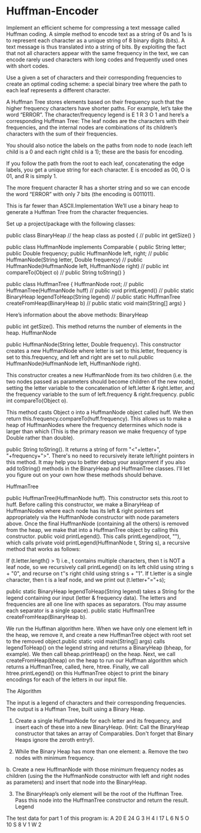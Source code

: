 # Huffman-Encoder
Implement an efficient scheme for compressing a text
message called Huffman coding. A simple method to encode text as a string of 0s and 1s is to
represent each character as a unique string of 8 binary digits (bits). A text message is thus
translated into a string of bits. By exploiting the fact that not all characters appear with the same
frequency in the text, we can encode rarely used characters with long codes and frequently
used ones with short codes.

Use a given a set of characters and their corresponding frequencies to create an
optimal coding scheme: a special binary tree where the path to each leaf represents a different
character.

A Huffman Tree stores elements based on their frequency such that the higher frequency
characters have shorter paths. For example, let’s take the word “ERROR”. The
character/frequency legend is E 1 R 3 O 1 and here’s a corresponding Huffman Tree:
The leaf nodes are the characters with their frequencies, and the internal nodes are
combinations of its children’s characters with the sum of their frequencies. 

You should also notice the labels on the paths from node to node 
(each left child is a 0 and each right child is a 1); these are the basis for encoding.

If you follow the path from the root to each leaf, concatenating the edge labels, you get a unique
string for each character. E is encoded as 00, O is 01, and R is simply 1. 

The more frequent character R has a shorter string and so we can encode the word “ERROR” with only 7 bits (the
encoding is 0011011). 

This is far fewer than ASCII.Implementation We’ll use a binary heap to generate a Huffman Tree from the character frequencies.

Set up a project/package with the following classes:

public class BinaryHeap // the heap class as posted
{
// public int getSize()
}

public class HuffmanNode implements Comparable
{
public String letter;
public Double frequency;
public HuffmanNode left, right;
// public HuffmanNode(String letter, Double frequency)
// public HuffmanNode(HuffmanNode left, HuffmanNode right)
// public int compareTo(Object o)
// public String toString()
}

public class HuffmanTree
{
HuffmanNode root;
// public HuffmanTree(HuffmanNode huff)
// public void printLegend()
// public static BinaryHeap legendToHeap(String legend)
// public static HuffmanTree createFromHeap(BinaryHeap b)
// public static void main(String[] args)
}

Here’s information about the above methods:
BinaryHeap

public int getSize(). This method returns the number of elements in the heap.
HuffmanNode

public HuffmanNode(String letter, Double frequency). This constructor creates
a new HuffmanNode where letter is set to this.letter, frequency is set to this.frequency, and left
and right are set to null.public HuffmanNode(HuffmanNode left, HuffmanNode right). 

This constructor creates a new HuffmanNode from its two children (i.e. the two nodes passed as parameters
should become children of the new node), setting the letter variable to the concatenation of
left.letter & right.letter, and the frequency variable to the sum of left.frequency & right.frequency.
public int compareTo(Object o). 

This method casts Object o into a HuffmanNode object called huff. We then return this.frequency.compareTo(huff.frequency). This
allows us to make a heap of HuffmanNodes where the frequency determines which node is
larger than which (This is the primary reason we make frequency of type Double rather than
double).

public String toString(). It returns a string of form
"<"+letter+", "+frequency+">". There's no need to recursively iterate left/right pointers
in this method. It may help you to better debug your assignment if you also add toString()
methods in the BinaryHeap and HuffmanTree classes. I'll let you figure out on your own how
these methods should behave.

HuffmanTree

public HuffmanTree(HuffmanNode huff). This constructor sets this.root to huff. Before
calling this constructor, we make a BinaryHeap of HuffmanNodes where each node has its left &
right pointers set appropriately via the HuffmanNode constructor with node parameters above.
Once the final HuffmanNode (containing all the others) is removed from the heap, we make that
into a HuffmanTree object by calling this constructor.
public void printLegend(). This calls printLegend(root, ""), which calls private
void printLegend(HuffmanNode t, String s), a recursive method that works as
follows: 

If (t.letter.length() > 1) i.e., t contains multiple characters, then t is NOT a
leaf node, so we recursively call printLegend() on its left child using string s + "0", and
recurse on t’'s right child using string s + "1". If t.letter is a single character, then t is a leaf
node, and we print out (t.letter+"="+s);

public static BinaryHeap legendToHeap(String legend) takes a String for the
legend containing our input (letter & frequency data). The letters and frequencies are all one line
with spaces as separators. (You may assume each separator is a single space).
public static HuffmanTree createFromHeap(BinaryHeap b). 

We run the Huffman algorithm here. When we have only one element left in the heap, we remove it, and
create a new HuffmanTree object with root set to the removed object.public static void main(String[] args) calls legendToHeap() on the legend
string and returns a BinaryHeap (bheap, for example). We then call bheap.printHeap() on
the heap. Next, we call createFromHeap(bheap) on the heap to run our Huffman algorithm
which returns a HuffmanTree, called, here, htree. Finally, we call htree.printLegend() on
this HuffmanTree object to print the binary encodings for each of the letters in our input file.

The Algorithm

The input is a legend of characters and their corresponding frequencies. The output is a
Huffman Tree, built using a Binary Heap.
1. Create a single HuffmanNode for each letter and its frequency, and insert each of these
into a new BinaryHeap. (Hint: Call the BinaryHeap constructor that takes an array of
Comparables. Don't forget that Binary Heaps ignore the zeroth entry!).

2. While the Binary Heap has more than one element:
a. Remove the two nodes with minimum frequency.

b. Create a new HuffmanNode with those minimum frequency nodes as children
(using the the HuffmanNode constructor with left and right nodes as parameters)
and insert that node into the BinaryHeap.

3. The BinaryHeap’s only element will be the root of the Huffman Tree. Pass this node into
the HuffmanTree constructor and return the result.
Legend

The test data for part 1 of this program is:
A 20 E 24 G 3 H 4 I 17 L 6 N 5 O 10 S 8 V 1 W 2
